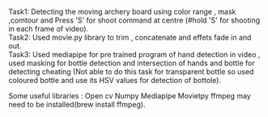 Task1: Detecting the moving archery board using color range , mask ,comtour and Press 'S' for shoot command at centre (#hold 'S' for shooting in each frame of video).<br>
Task2: Used movie.py library to trim , concatenate and effets fade in and out.<br>
Task3: Used mediapipe for pre trained program of hand detection in video , used masking for bottle detection and intersection of hands and bottle for detecting cheating
       (Not able to do this task for transparent bottle so used coloured bottle and use its HSV values for detection of bottole).

Some useful libraries :
Open cv
Numpy
Mediapipe
Movietpy
ffmpeg may need to be installed(brew install ffmpeg).
